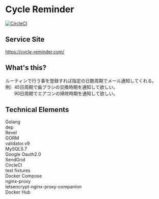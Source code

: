 # Cycle Reminder

[![CircleCI](https://circleci.com/gh/fukuyama012/cycle-reminder/tree/master.svg?style=svg&circle-token=20068b75de13cf626631e87ed6a01dfa8a5584f6)](https://circleci.com/gh/fukuyama012/cycle-reminder/tree/master)

## Service Site
https://cycle-reminder.com/


## What's this?
ルーティンで行う事を登録すれば指定の日数周期でメール通知してくれる。  
例）45日周期で歯ブラシの交換時期を通知して欲しい。  
　　90日周期でエアコンの掃除時期を通知して欲しい。
  
## Technical Elements
Golang  
dep  
Revel  
GORM  
validator.v9  
MySQL5.7  
Google Oauth2.0  
SendGrid  
CircleCI  
test fixtures  
Docker Compose  
nginx-proxy  
letsencrypt-nginx-proxy-companion  
Docker Hub  
